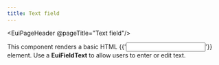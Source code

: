 ```yaml
---
title: Text field
---
```


<EuiPageHeader @pageTitle="Text field"/>

<EuiSpacer />

<EuiText>
  <p>
    This component renders a basic HTML <EuiCode @language="html">{{'<input type="text">'}}</EuiCode> element.
    Use a <strong>EuiFieldText</strong> to allow users to enter or edit text.
  </p>
</EuiText>
